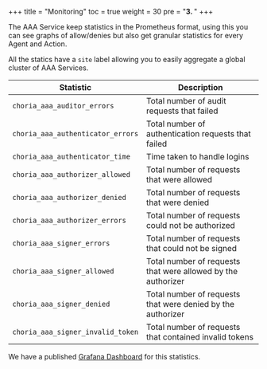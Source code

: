 +++
title = "Monitoring"
toc = true
weight = 30
pre = "<b>3. </b>"
+++

The AAA Service keep statistics in the Prometheus format, using this you can see graphs of allow/denies but also get granular statistics for every Agent and Action.

All the statics have a `site` label allowing you to easily aggregate a global cluster of AAA Services.

| Statistic                         | Description                                                  |
|-----------------------------------|--------------------------------------------------------------|
| `choria_aaa_auditor_errors`       | Total number of audit requests that failed                   |
| `choria_aaa_authenticator_errors` | Total number of authentication requests that failed          |
| `choria_aaa_authenticator_time`   | Time taken to handle logins                                  |
| `choria_aaa_authorizer_allowed`   | Total number of requests that were allowed                   |
| `choria_aaa_authorizer_denied`    | Total number of requests that were denied                    |
| `choria_aaa_authorizer_errors`    | Total number of requests could not be authorized             |
| `choria_aaa_signer_errors`        | Total number of requests that could not be signed            |
| `choria_aaa_signer_allowed`       | Total number of requests that were allowed by the authorizer |
| `choria_aaa_signer_denied`        | Total number of requests that were denied by the authorizer  |
| `choria_aaa_signer_invalid_token` | Total number of requests that contained invalid tokens       |

We have a published [Grafana Dashboard](https://grafana.com/grafana/dashboards/12457-choria-aaa/) for this statistics.
